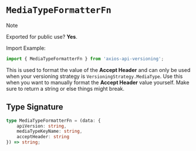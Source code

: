 # `MediaTypeFormatterFn`

> [!NOTE]
> Exported for public use? **Yes**.
> 
> Import Example: 
> ```typescript
> import { MediaTypeFormatterFn } from 'axios-api-versioning';
> ```

This is used to format the value of the **Accept Header** and can only be used when your versioning strategy is `VersioningStrategy.MediaType`. Use this when you want to manually format the **Accept Header** value yourself. Make sure to return a string or else things might break.

## Type Signature

```typescript
type MediaTypeFormatterFn = (data: {
    apiVersion: string,
    mediaTypeKeyName: string,
    acceptHeader: string
}) => string;
```